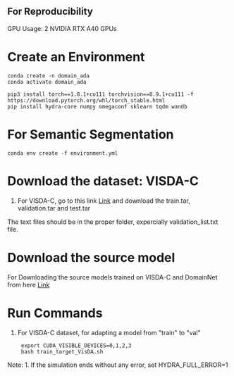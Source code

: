 ## For Reproducibility

GPU Usage: 2 NVIDIA RTX A40 GPUs

# Create an Environment
	
	conda create -n domain_ada 
	conda activate domain_ada
	
	pip3 install torch==1.8.1+cu111 torchvision==0.9.1+cu111 -f https://download.pytorch.org/whl/torch_stable.html
	pip install hydra-core numpy omegaconf sklearn tqdm wandb

# For Semantic Segmentation

	conda env create -f environment.yml
		
# Download the dataset: VISDA-C

1. For VISDA-C, go to this link [Link](https://github.com/VisionLearningGroup/taskcv-2017-public/tree/master/classification) and download the train.tar, validation.tar and test.tar

The text files should be in the proper folder, expercially validation_list.txt file.
	
	
# Download the source model 
For Downloading the source models trained on VISDA-C and DomainNet from here [Link](https://drive.google.com/drive/folders/1Uf4jCsGX0WcC8aHstdEG7FvCR6DBSufk?usp=sharing)
	 
# Run Commands
	
1. For VISDA-C dataset, for adapting a model from "train" to "val"
 
 		export CUDA_VISIBLE_DEVICES=0,1,2,3
		bash train_target_VisDA.sh 
		
	
Note: 1. If the simulation ends without any error, set HYDRA_FULL_ERROR=1
